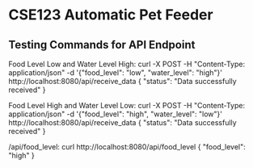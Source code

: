 # CSE123 Automatic Pet Feeder 
## Testing Commands for API Endpoint

Food Level Low and Water Level High: 
curl -X POST -H "Content-Type: application/json" -d '{"food_level": "low", "water_level": "high"}' http://localhost:8080/api/receive_data 
{ 
"status": "Data successfully received" 
} 

Food Level High and Water Level Low: 
curl -X POST -H "Content-Type: application/json" -d '{"food_level": "high", "water_level": "low"}' http://localhost:8080/api/receive_data 
{ 
"status": "Data successfully received" 
} 

/api/food_level: 
curl http://localhost:8080/api/food_level 
{ 
"food_level": "high" 
}
